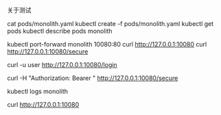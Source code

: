 关于测试

cat pods/monolith.yaml
kubectl create -f pods/monolith.yaml
kubectl get pods
kubectl describe pods monolith

kubectl port-forward monolith 10080:80
curl http://127.0.0.1:10080
curl http://127.0.0.1:10080/secure

curl -u user http://127.0.0.1:10080/login

curl -H "Authorization: Bearer <token>" http://127.0.0.1:10080/secure

kubectl logs monolith

curl http://127.0.0.1:10080